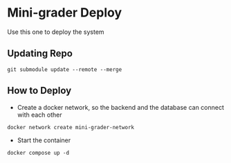 # Mini-grader Deploy
Use this one to deploy the system

## Updating Repo
```
git submodule update --remote --merge
```

## How to Deploy
* Create a docker network, so the backend and the database can connect with each other
```
docker network create mini-grader-network
```
* Start the container
```
docker compose up -d
```
